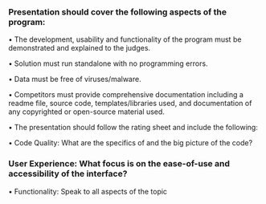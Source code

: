 ### Presentation should cover the following aspects of the program:

• The development, usability and functionality of the program must be
demonstrated and explained to the judges.

• Solution must run standalone with no programming errors.

• Data must be free of viruses/malware.

• Competitors must provide comprehensive documentation including a 
  readme file, source code, templates/libraries used, and documentation
  of any copyrighted or open-source material used.
  
• The presentation should follow the rating sheet and include the
following:

• Code Quality: What are the specifics of and the big picture of
the code?

### User Experience: What focus is on the ease-of-use and accessibility of the interface?

• Functionality: Speak to all aspects of the topic
